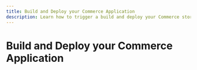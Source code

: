 ```yaml
---
title: Build and Deploy your Commerce Application
description: Learn how to trigger a build and deploy your Commerce store.
---
```


# Build and Deploy your Commerce Application
